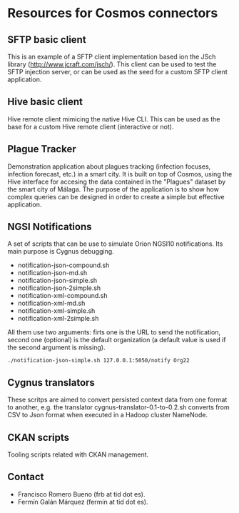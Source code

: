 # Resources for Cosmos connectors

## SFTP basic client

This is an example of a SFTP client implementation based ion the JSch library (http://www.jcraft.com/jsch/). This client can be used to test the SFTP injection server, or can be used as the seed for a custom SFTP client application.

## Hive basic client

Hive remote client mimicing the native Hive CLI. This can be used as the base for a custom Hive remote client (interactive or not).

## Plague Tracker

Demonstration application about plagues tracking (infection focuses, infection forecast, etc.) in a smart city. It is built on top of Cosmos, using the Hive interface for accesing the data contained in the "Plagues" dataset by the smart city of Málaga. The purpose of the application is to show how complex queries can be designed in order to create a simple but effective application.

## NGSI Notifications

A set of scripts that can be use to simulate Orion NGSI10 notifications. Its main purpose is Cygnus debugging.

* notification-json-compound.sh
* notification-json-md.sh
* notification-json-simple.sh  
* notification-json-2simple.sh  
* notification-xml-compound.sh
* notification-xml-md.sh
* notification-xml-simple.sh
* notification-xml-2simple.sh

All them use two arguments: firts one is the URL to send the notification, second one (optional) is the default organization (a default value is used if the second argument is missing).

```
./notification-json-simple.sh 127.0.0.1:5050/notify Org22
```

## Cygnus translators

These scritps are aimed to convert persisted context data from one format to another, e.g. the translator cygnus-translator-0.1-to-0.2.sh converts from CSV to Json format when executed in a Hadoop cluster NameNode.

## CKAN scripts

Tooling scripts related with CKAN management.

## Contact

* Francisco Romero Bueno (frb at tid dot es).
* Fermín Galán Márquez (fermin at tid dot es).
